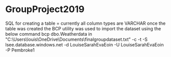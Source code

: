 # GroupProject2019
SQL for creating a table = currently all column types are VARCHAR
once the table was created the BCP utility was used to import the dataset using the below command
bcp dbo.Weatherdata in "C:\Users\louis\OneDrive\Documents\finalgroupdataset.txt" -c -t -S lsee.database.windows.net -d LouiseSarahEvaEoin -U LouiseSarahEvaEoin -P Pembroke1 
